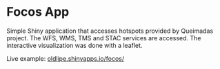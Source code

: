 
<!-- README.md is generated from README.Rmd. Please edit that file -->

# Focos App

<!-- badges: start -->
<!-- badges: end -->

Simple Shiny application that accesses hotspots provided by Queimadas
project. The WFS, WMS, TMS and STAC services are accessed. The
interactive visualization was done with a leaflet.

Live example:
[oldlipe.shinyapps.io/focos/](https://oldlipe.shinyapps.io/focos/)
